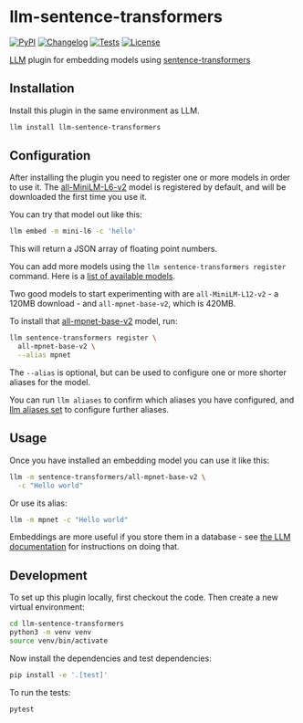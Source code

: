 # llm-sentence-transformers

[![PyPI](https://img.shields.io/pypi/v/llm-sentence-transformers.svg)](https://pypi.org/project/llm-sentence-transformers/)
[![Changelog](https://img.shields.io/github/v/release/simonw/llm-sentence-transformers?include_prereleases&label=changelog)](https://github.com/simonw/llm-sentence-transformers/releases)
[![Tests](https://github.com/simonw/llm-sentence-transformers/workflows/Test/badge.svg)](https://github.com/simonw/llm-sentence-transformers/actions?query=workflow%3ATest)
[![License](https://img.shields.io/badge/license-Apache%202.0-blue.svg)](https://github.com/simonw/llm-sentence-transformers/blob/main/LICENSE)

[LLM](https://llm.datasette.io/) plugin for embedding models using [sentence-transformers](https://www.sbert.net/)

## Installation

Install this plugin in the same environment as LLM.
```bash
llm install llm-sentence-transformers
```
## Configuration

After installing the plugin you need to register one or more models in order to use it. The [all-MiniLM-L6-v2](https://huggingface.co/sentence-transformers/all-MiniLM-L6-v2) model is registered by default, and will be downloaded the first time you use it.

You can try that model out like this:

```bash
llm embed -m mini-l6 -c 'hello'
```
This will return a JSON array of floating point numbers.

You can add more models using the `llm sentence-transformers register` command. Here is a [list of available models](https://www.sbert.net/docs/pretrained_models.html).

Two good models to start experimenting with are `all-MiniLM-L12-v2` - a 120MB download - and `all-mpnet-base-v2`, which is 420MB.

To install that [all-mpnet-base-v2](https://huggingface.co/sentence-transformers/all-mpnet-base-v2) model, run:

```bash
llm sentence-transformers register \
  all-mpnet-base-v2 \
  --alias mpnet
```
The `--alias` is optional, but can be used to configure one or more shorter aliases for the model.

You can run `llm aliases` to confirm which aliases you have configured, and [llm aliases set](https://llm.datasette.io/en/stable/aliases.html) to configure further aliases.

## Usage

Once you have installed an embedding model you can use it like this:

```bash
llm -m sentence-transformers/all-mpnet-base-v2 \
  -c "Hello world"
```
Or use its alias:
```bash
llm -m mpnet -c "Hello world"
```
Embeddings are more useful if you store them in a database - see [the LLM documentation](https://llm.datasette.io/en/stable/embeddings/cli.html#storing-embeddings-in-sqlite) for instructions on doing that.

## Development

To set up this plugin locally, first checkout the code. Then create a new virtual environment:
```bash
cd llm-sentence-transformers
python3 -m venv venv
source venv/bin/activate
```
Now install the dependencies and test dependencies:
```bash
pip install -e '.[test]'
```
To run the tests:
```bash
pytest
```
